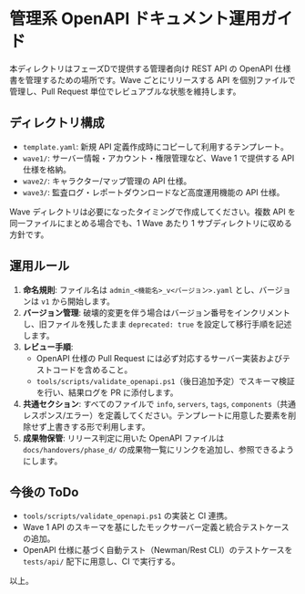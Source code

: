 # 管理系 OpenAPI ドキュメント運用ガイド

本ディレクトリはフェーズDで提供する管理者向け REST API の OpenAPI 仕様書を管理するための場所です。Wave ごとにリリースする API を個別ファイルで管理し、Pull Request 単位でレビュアブルな状態を維持します。

## ディレクトリ構成
- `template.yaml`: 新規 API 定義作成時にコピーして利用するテンプレート。
- `wave1/`: サーバー情報・アカウント・権限管理など、Wave 1 で提供する API 仕様を格納。
- `wave2/`: キャラクター/マップ管理の API 仕様。
- `wave3/`: 監査ログ・レポートダウンロードなど高度運用機能の API 仕様。

Wave ディレクトリは必要になったタイミングで作成してください。複数 API を同一ファイルにまとめる場合でも、1 Wave あたり 1 サブディレクトリに収める方針です。

## 運用ルール
1. **命名規則**: ファイル名は `admin_<機能名>_v<バージョン>.yaml` とし、バージョンは `v1` から開始します。
2. **バージョン管理**: 破壊的変更を伴う場合はバージョン番号をインクリメントし、旧ファイルを残したまま `deprecated: true` を設定して移行手順を記述します。
3. **レビュー手順**:
   - OpenAPI 仕様の Pull Request には必ず対応するサーバー実装およびテストコードを含めること。
   - `tools/scripts/validate_openapi.ps1`（後日追加予定）でスキーマ検証を行い、結果ログを PR に添付します。
4. **共通セクション**: すべてのファイルで `info`, `servers`, `tags`, `components`（共通レスポンス/エラー）を定義してください。テンプレートに用意した要素を削除せず上書きする形で利用します。
5. **成果物保管**: リリース判定に用いた OpenAPI ファイルは `docs/handovers/phase_d/` の成果物一覧にリンクを追加し、参照できるようにします。

## 今後の ToDo
- `tools/scripts/validate_openapi.ps1` の実装と CI 連携。
- Wave 1 API のスキーマを基にしたモックサーバー定義と統合テストケースの追加。
- OpenAPI 仕様に基づく自動テスト（Newman/Rest CLI）のテストケースを `tests/api/` 配下に用意し、CI で実行する。

以上。
